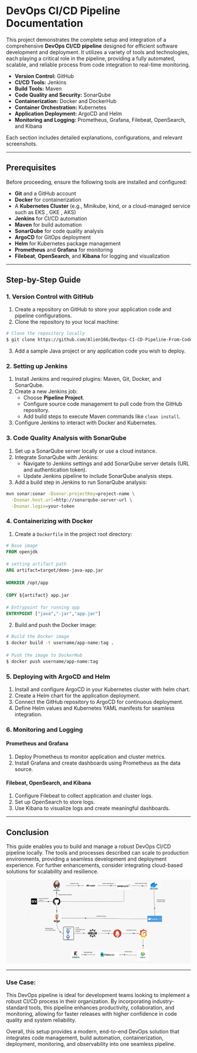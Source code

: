 # DevOps CI/CD Pipeline Documentation

This project demonstrates the complete setup and integration of a comprehensive **DevOps CI/CD pipeline** designed for efficient software development and deployment. It utilizes a variety of tools and technologies, each playing a critical role in the pipeline, providing a fully automated, scalable, and reliable process from code integration to real-time monitoring.

- **Version Control:** GitHub
- **CI/CD Tools:** Jenkins
- **Build Tools:** Maven
- **Code Quality and Security:** SonarQube
- **Containerization:** Docker and DockerHub
- **Container Orchestration:** Kubernetes
- **Application Deployment:** ArgoCD and Helm
- **Monitoring and Logging:** Prometheus, Grafana, Filebeat, OpenSearch, and Kibana

Each section includes detailed explanations, configurations, and relevant screenshots.

---

## Prerequisites
Before proceeding, ensure the following tools are installed and configured:

- **Git** and a GitHub account
- **Docker** for containerization
- A **Kubernetes Cluster** (e.g., Minikube, kind, or a cloud-managed service such as EKS , GKE , AKS)
- **Jenkins** for CI/CD automation
- **Maven** for build automation
- **SonarQube** for code quality analysis
- **ArgoCD** for GitOps deployment
- **Helm** for Kubernetes package management
- **Prometheus** and **Grafana** for monitoring
- **Filebeat**, **OpenSearch**, and **Kibana** for logging and visualization

---

## Step-by-Step Guide

### 1. **Version Control with GitHub**
1. Create a repository on GitHub to store your application code and pipeline configurations.
2. Clone the repository to your local machine:

```bash
# Clone the repository locally
$ git clone https://github.com/Alien166/DevOps-CI-CD-Pipeline-From-Code-to-Monitoring.git
```
3. Add a sample Java project or any application code you wish to deploy.

### 2. **Setting up Jenkins**
1. Install Jenkins and required plugins: Maven, Git, Docker, and SonarQube.
2. Create a new Jenkins job:
   - Choose **Pipeline Project**.
   - Configure source code management to pull code from the GitHub repository.
   - Add build steps to execute Maven commands like `clean install`.
3. Configure Jenkins to interact with Docker and Kubernetes.

### 3. **Code Quality Analysis with SonarQube**
1. Set up a SonarQube server locally or use a cloud instance.
2. Integrate SonarQube with Jenkins:
   - Navigate to Jenkins settings and add SonarQube server details (URL and authentication token).
   - Update Jenkins pipeline to include SonarQube analysis steps.
3. Add a build step in Jenkins to run SonarQube analysis:

```bash
mvn sonar:sonar -Dsonar.projectKey=project-name \
  -Dsonar.host.url=http://sonarqube-server-url \
  -Dsonar.login=your-token
```

### 4. **Containerizing with Docker**
1. Create a `Dockerfile` in the project root directory:

```dockerfile
# Base image 
FROM openjdk

# setting artifact path
ARG artifact=target/demo-java-app.jar

WORKDIR /opt/app

COPY ${artifact} app.jar

# Entrypoint for running app
ENTRYPOINT ["java","-jar","app.jar"]
```
2. Build and push the Docker image:

```bash
# Build the Docker image
$ docker build -t username/app-name:tag .

# Push the image to DockerHub
$ docker push username/app-name:tag
```

### 5. **Deploying with ArgoCD and Helm**
1. Install and configure ArgoCD in your Kubernetes cluster with helm chart.
2. Create a Helm chart for the application deployment.
3. Connect the GitHub repository to ArgoCD for continuous deployment.
4. Define Helm values and Kubernetes YAML manifests for seamless integration.

### 6. **Monitoring and Logging**

#### Prometheus and Grafana
1. Deploy Prometheus to monitor application and cluster metrics.
2. Install Grafana and create dashboards using Prometheus as the data source.

#### Filebeat, OpenSearch, and Kibana
1. Configure Filebeat to collect application and cluster logs.
2. Set up OpenSearch to store logs.
3. Use Kibana to visualize logs and create meaningful dashboards.

---

## Conclusion
This guide enables you to build and manage a robust DevOps CI/CD pipeline locally. The tools and processes described can scale to production environments, providing a seamless development and deployment experience. For further enhancements, consider integrating cloud-based solutions for scalability and resilience.

![Pipeline Diagram](./img/CICD_DEVOPS.gif)

---

### Use Case:

This DevOps pipeline is ideal for development teams looking to implement a robust CI/CD process in their organization. By incorporating industry-standard tools, this pipeline enhances productivity, collaboration, and monitoring, allowing for faster releases with higher confidence in code quality and system reliability.

Overall, this setup provides a modern, end-to-end DevOps solution that integrates code management, build automation, containerization, deployment, monitoring, and observability into one seamless pipeline.
